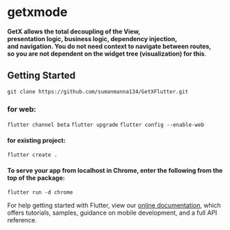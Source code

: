 # getxmode

**GetX allows the total decoupling of the View,  
presentation logic, business logic, dependency injection,  
and navigation. You do not need context to navigate between routes,  
so you are not dependent on the widget tree (visualization) for this**.

## Getting Started


`git clone https://github.com/sumanmanna134/GetXFlutter.git`

### for web:
`flutter channel beta`
`flutter upgrade`
`flutter config --enable-web`

#### for existing project:
`flutter create .`
#### To serve your app from localhost in Chrome, enter the following from the top of the package:
`flutter run -d chrome`




For help getting started with Flutter, view our
[online documentation](https://flutter.dev/docs), which offers
tutorials, samples, guidance on mobile development, and a full API
reference.
